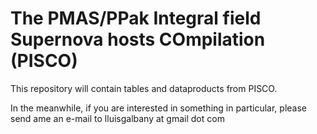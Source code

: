 # The PMAS/PPak Integral field Supernova hosts COmpilation (PISCO)

This repository will contain tables and dataproducts from PISCO. 

In the meanwhile, if you are interested in something in particular, please send ame an e-mail to lluisgalbany at gmail dot com
